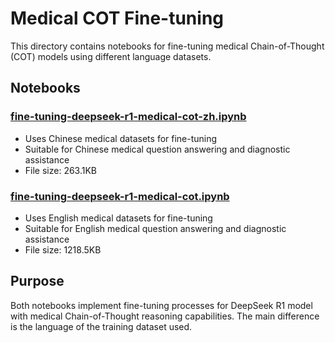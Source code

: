 # Medical COT Fine-tuning

This directory contains notebooks for fine-tuning medical Chain-of-Thought (COT) models using different language datasets.

## Notebooks

### [fine-tuning-deepseek-r1-medical-cot-zh.ipynb](fine-tuning-deepseek-r1-medical-cot-zh.ipynb)
- Uses Chinese medical datasets for fine-tuning
- Suitable for Chinese medical question answering and diagnostic assistance
- File size: 263.1KB

### [fine-tuning-deepseek-r1-medical-cot.ipynb](fine-tuning-deepseek-r1-medical-cot.ipynb)
- Uses English medical datasets for fine-tuning
- Suitable for English medical question answering and diagnostic assistance
- File size: 1218.5KB

## Purpose

Both notebooks implement fine-tuning processes for DeepSeek R1 model with medical Chain-of-Thought reasoning capabilities. The main difference is the language of the training dataset used.
